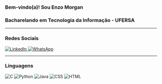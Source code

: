 ### Bem-vindo(a)! Sou Enzo Morgan
### Bacharelando em Tecnologia da Informação - UFERSA   

---

### Redes Sociais

<div>
  <a href="https://linkedin.com/https://in/enzo-melo-bb9444276/">
    <img src="https://img.shields.io/badge/LinkedIn-0077B5?style=for-the-badge&logo=linkedin&logoColor=white" alt="LinkedIn">
  </a>
  <a href="https://wa.me/5584999457091">
    <img src="https://img.shields.io/badge/WhatsApp-25D366?style=for-the-badge&logo=whatsapp&logoColor=white" alt="WhatsApp">
  </a>
</div>

---

### Linguagens

<div style="display: flex; justify-content: space-between;">
  <div>
    <img src="https://img.shields.io/badge/C-A8B9CC?style=for-the-badge&logo=c&logoColor=white" alt="C">
    <img src="https://img.shields.io/badge/Python-3776AB?style=for-the-badge&logo=python&logoColor=white" alt="Python">
    <img src="https://img.shields.io/badge/Java-007396?style=for-the-badge&logo=java&logoColor=white" alt="Java">
    <img src="https://img.shields.io/badge/CSS-1572B6?style=for-the-badge&logo=css3&logoColor=white" alt="CSS">
    <img src="https://img.shields.io/badge/HTML-E34F26?style=for-the-badge&logo=html5&logoColor=white" alt="HTML">
  </div>
  

---
